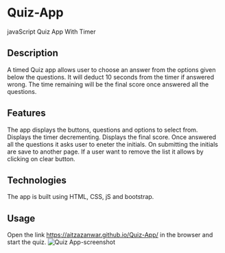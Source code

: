 # Quiz-App
javaScript Quiz App With Timer

## Description
A timed Quiz app allows user to choose an answer from the options given below the questions. It will deduct 10 seconds from the timer if answered wrong. The time remaining will be the final score once answered all the questions. 

## Features
The app displays the buttons, questions and options to select from. Displays the timer decrementing. Displays the final score.
Once answered all the questions it asks user to eneter the initials. On submitting the initials are save to another page.
If a user want to remove the list it allows by clicking on clear button.

## Technologies
The app is built using HTML, CSS, jS and bootstrap.

## Usage
Open the link https://aitzazanwar.github.io/Quiz-App/ in the browser and start the quiz.
![Quiz App-screenshot](https://user-images.githubusercontent.com/25909368/222989835-162e0547-418b-4603-9b6e-43128e39a02b.png)
